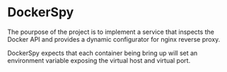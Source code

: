 # DockerSpy

The pourpose of the project is to implement a service that inspects the Docker API and provides a dynamic configurator for nginx reverse proxy.

DockerSpy expects that each container being bring up will set an environment variable exposing the virtual host and virtual port.

